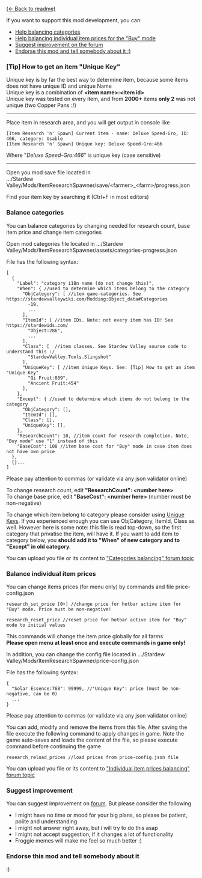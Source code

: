 ﻿[(← Back to readme)](README.md)

If you want to support this mod development, you can:

* [Help balancing categories](#balance-categories)
* [Help balancing individual item prices for the "Buy" mode](#balance-individual-item-prices)
* [Suggest improvement on the forum](#suggest-improvement)
* [Endorse this mod and tell somebody about it :)](#endorse-this-mod-and-tell-somebody-about-it)

### [Tip] How to get an item "Unique Key"

Unique key is by far the best way to determine item, because some items does not have unique ID and unique Name   
Unique key is a combination of __\<item name\>:\<item id\>__   
Unique key was tested on every item, and from __2000+__ items __only 2__ was not unique (two Copper Pans :/)

---

Place item in research area, and you will get output in console like

```
[Item Research 'n' Spawn] Current item - name: Deluxe Speed-Gro, ID: 466, category: Usable
[Item Research 'n' Spawn] Unique key: Deluxe Speed-Gro:466
```

Where "_Deluxe Speed-Gro:466_" is unique key (case sensitive)

---
Open you mod save file located in    
.../Stardew Valley/Mods/ItemResearchSpawner/save/\<farmer\>_\<farm\>/progress.json

Find your item key by searching it (Ctrl+F in most editors)

### Balance categories

You can balance categories by changing needed for research count, base item price and change item categories

Open mod categories file located in .../Stardew Valley/Mods/ItemResearchSpawner/assets/categories-progress.json

File has the following syntax:

```json5
[
  {
    "Label": "category i18n name (do not change this)",
    "When": { //used to determine which items belong to the category
      "ObjCategory": [ //item game-categories. See https://stardewvalleywiki.com/Modding:Object_data#Categories
        -19,
        ...
      ],
      "ItemId": [ //item IDs. Note: not every item has ID! See https://stardewids.com/
        "Object:286",
        ...
      ],
      "Class": [  //item classes. See Stardew Valley sourse code to understand this :/
        "StardewValley.Tools.Slingshot"
      ],
      "UniqueKey": [ //item Unique Keys. See: [Tip] How to get an item "Unique Key"
        "Qi Fruit:889",
        "Ancient Fruit:454"
      ],
    },
    "Except": { //used to determine which items do not belong to the category
      "ObjCategory": [],
      "ItemId": [],
      "Class": [],
      "UniqueKey": [],
    },
    "ResearchCount": 10, //item count for research completion. Note, "Buy mode" use "1" instead of this
    "BaseCost": 100 //item base cost for "Buy" mode in case item does not have own price
  },
  {}...
]
```

Please pay attention to commas (or validate via any json validator online)

To change research count, edit __\"ResearchCount\": \<number here\>__   
To change base price, edit __\"BaseCost\": \<number here\>__ (number must be non-negative)

To change which item belong to category please consider using [Unique Keys](#tip-how-to-get-an-item-unique-key).
If you experienced enough you can use ObjCategory, ItemId, Class as well. However here is some note: this file is read top-down, so
the first category that privatise the item, will have it. If you want to add item to category below, you __should add it to 
"When" of new category and to "Except" in old category__.

You can upload you file or its content to ["Categories balancing" forum topic](https://www.nexusmods.com/stardewvalley/mods/8933/?tab=forum&topic_id=10179748)

### Balance individual item prices

You can change items prices (for menu only) by commands and file price-config.json

```
research_set_price [0+] //change price for hotbar active item for "Buy" mode. Price must be non-negative!

research_reset_price //reset price for hotbar active item for "Buy" mode to initial values
```

This commands will change the item price globally for all farms   
__Please open menu at least once and execute commands in game only!__

In addition, you can change the config file located in
.../Stardew Valley/Mods/ItemResearchSpawner/price-config.json

File has the following syntax:

```json5
{
  "Solar Essence:768": 99999, //"Unique Key": price (must be non-negative, can be 0)
  ...
}
```

Please pay attention to commas (or validate via any json validator online)

You can add, modify and remove the items from this file. After saving the file execute the following command to 
apply changes in game. Note the game auto-saves and loads the content of the file, so please execute command before continuing the game

```
research_reload_prices //load prices from price-config.json file
```

You can upload you file or its content to ["Individual item prices balancing" forum topic](https://www.nexusmods.com/stardewvalley/mods/8933/?tab=forum&topic_id=10179773)

### Suggest improvement

You can suggest improvement on [forum](https://www.nexusmods.com/stardewvalley/mods/8933?tab=forum). But please consider the following
* I might have no time or mood for your big plans, so please be patient, polite and understanding
* I might not answer right away, but i will try to do this asap
* I might not accept suggestion, if it changes a lot of functionality
* Froggie memes will make me feel so much better :)

### Endorse this mod and tell somebody about it
:)
